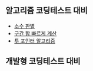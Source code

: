 ## 알고리즘 코딩테스트 대비

* [소수 판별](https://github.com/pplm1042/Python_Competitive_Programming_Notes/blob/main/is_prime.py)
* [구간 합 빠르게 계산](https://github.com/pplm1042/Python_Competitive_Programming_Notes/blob/main/prefix_sum.py)
* [투 포인터 알고리즘](https://github.com/pplm1042/Python_Competitive_Programming_Notes/blob/main/two_pointer.py)

## 개발형 코딩테스트 대비
